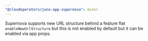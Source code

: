 ```yaml
---
"@cloudoperators/juno-app-supernova": minor
---
```


Supernova supports new URL structure behind a feature flat `enableNewUrlStructure` but this is not enabled by default but it can be enabled via app props.
